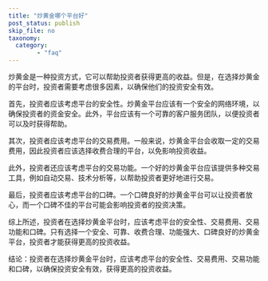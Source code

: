 ```yaml
---
title: "炒黄金哪个平台好"
post_status: publish
skip_file: no
taxonomy:
  category:
        - "faq"
---
```


炒黄金是一种投资方式，它可以帮助投资者获得更高的收益。但是，在选择炒黄金的平台时，投资者需要考虑很多因素，以确保他们的投资安全有效。

首先，投资者应该考虑平台的安全性。炒黄金平台应该有一个安全的网络环境，以确保投资者的资金安全。此外，平台应该有一个可靠的客户服务团队，以便投资者可以及时获得帮助。

其次，投资者应该考虑平台的交易费用。一般来说，炒黄金平台会收取一定的交易费用，因此投资者应该选择收费合理的平台，以免影响投资收益。

此外，投资者还应该考虑平台的交易功能。一个好的炒黄金平台应该提供多种交易工具，例如自动交易、技术分析等，以帮助投资者更好地进行交易。

最后，投资者应该考虑平台的口碑。一个口碑良好的炒黄金平台可以让投资者放心，而一个口碑不佳的平台可能会影响投资者的投资决策。

综上所述，投资者在选择炒黄金平台时，应该考虑平台的安全性、交易费用、交易功能和口碑。只有选择一个安全、可靠、收费合理、功能强大、口碑良好的炒黄金平台，投资者才能获得更高的投资收益。

结论：投资者在选择炒黄金平台时，应该考虑平台的安全性、交易费用、交易功能和口碑，以确保投资安全有效，获得更高的投资收益。
